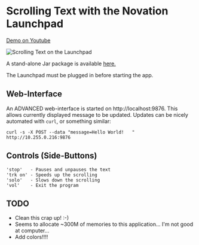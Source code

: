 # Scrolling Text with the Novation Launchpad

[Demo on Youtube](http://youtu.be/Zwbro6do84U)

<img src="https://raw.github.com/sordina/launchtext/master/images/launchtext.png" alt="Scrolling Text on the Launchpad" />

A stand-alone Jar package is available [here.](http://s3.amazonaws.com/sordina.binaries/launchtext-0.0.3-standalone.jar)

The Launchpad must be plugged in before starting the app.

## Web-Interface

An ADVANCED web-interface is started on http://localhost:9876. This allows
currently displayed message to be updated. Updates can be nicely automated with
`curl`, or something similar:

    curl -s -X POST --data "message=Hello World!   " http://10.255.0.216:9876

## Controls (Side-Buttons)

    'stop'   - Pauses and unpauses the text
    'trk on' - Speeds up the scrolling
    'solo'   - Slows down the scrolling
    'vol'    - Exit the program

## TODO

* Clean this crap up! :-)
* Seems to allocate ~300M of memories to this application... I'm not good at computer...
* Add colors!!!!

